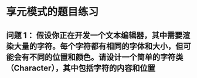 # 享元模式的题目练习

## 问题 1： 假设你正在开发一个文本编辑器，其中需要渲染大量的字符。每个字符都有相同的字体和大小，但可能会有不同的位置和颜色。请设计一个简单的字符类（Character），其中包括字符的内容和位置
